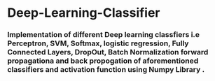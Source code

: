 # Deep-Learning-Classifier
### Implementation of different Deep learning classfiers i.e  Perceptron, SVM, Softmax, logistic  regression, Fully Connected Layers, DropOut, Batch Normalization forward propagationa and back propogation of aforementioned classifiers and activation function using Numpy Library .
